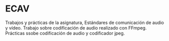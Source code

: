 # ECAV
Trabajos y prácticas de la asignatura, Estándares de comunicación de audio y vídeo.  Trabajo sobre codificación de audio realizado con FFmpeg. Prácticas ssobe codificación de audio y codificador jpeg.
